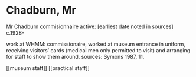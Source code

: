# Chadburn, Mr

Mr Chadburn commisionnaire active: \[earliest date noted in sources\] c.1928-

work at WHMM: commissionaire, worked at museum entrance in uniform, receiving visitors’ cards \(medical men only permitted to visit\) and arranging for staff to show them around. sources: Symons 1987, 11.

\[\[museum staff\]\] \[\[practical staff\]\]

